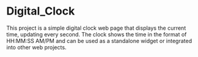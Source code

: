 # Digital_Clock
This project is a simple digital clock web page that displays the current time, updating every second. The clock shows the time in the format of HH:MM:SS AM/PM and can be used as a standalone widget or integrated into other web projects.
